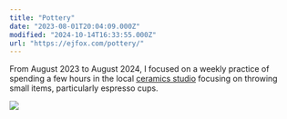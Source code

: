 ```yaml
---
title: "Pottery"
date: "2023-08-01T20:04:09.000Z"
modified: "2024-10-14T16:33:55.000Z"
url: "https://ejfox.com/pottery/"
---
```

From August 2023 to August 2024, I focused on a weekly practice of spending a few hours in the local [ceramics studio](https://www.kingstonceramicsstudio.com) focusing on throwing small items, particularly espresso cups.

![](https://files.stripe.com/links/MDB8YWNjdF8xRFhjZmdLOHh6cktCRjlUfGZsX2xpdmVfdk92NFhRbnN3YUFzRHJoTzZSamswZnd000KMo29mRY)